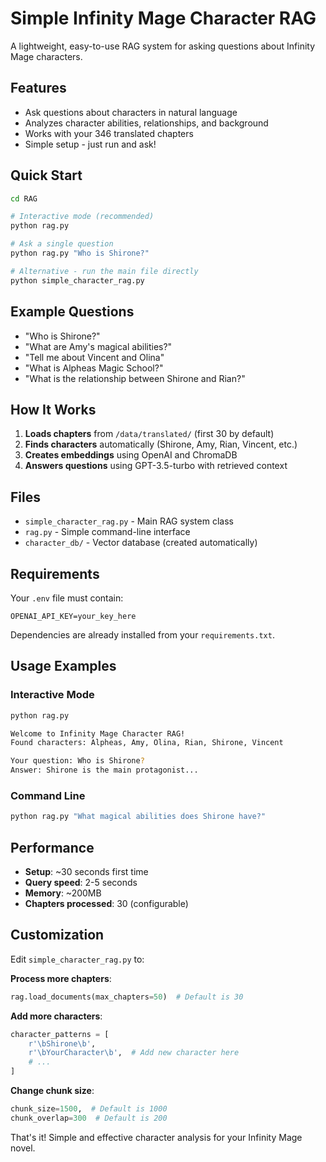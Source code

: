 # Simple Infinity Mage Character RAG

A lightweight, easy-to-use RAG system for asking questions about Infinity Mage characters.

## Features
- Ask questions about characters in natural language
- Analyzes character abilities, relationships, and background
- Works with your 346 translated chapters
- Simple setup - just run and ask!

## Quick Start

```bash
cd RAG

# Interactive mode (recommended)
python rag.py

# Ask a single question
python rag.py "Who is Shirone?"

# Alternative - run the main file directly
python simple_character_rag.py
```

## Example Questions

- "Who is Shirone?"
- "What are Amy's magical abilities?"
- "Tell me about Vincent and Olina"
- "What is Alpheas Magic School?"
- "What is the relationship between Shirone and Rian?"

## How It Works

1. **Loads chapters** from `/data/translated/` (first 30 by default)
2. **Finds characters** automatically (Shirone, Amy, Rian, Vincent, etc.)
3. **Creates embeddings** using OpenAI and ChromaDB
4. **Answers questions** using GPT-3.5-turbo with retrieved context

## Files

- `simple_character_rag.py` - Main RAG system class
- `rag.py` - Simple command-line interface
- `character_db/` - Vector database (created automatically)

## Requirements

Your `.env` file must contain:
```
OPENAI_API_KEY=your_key_here
```

Dependencies are already installed from your `requirements.txt`.

## Usage Examples

### Interactive Mode
```bash
python rag.py

Welcome to Infinity Mage Character RAG!
Found characters: Alpheas, Amy, Olina, Rian, Shirone, Vincent

Your question: Who is Shirone?
Answer: Shirone is the main protagonist...
```

### Command Line
```bash
python rag.py "What magical abilities does Shirone have?"
```

## Performance

- **Setup**: ~30 seconds first time
- **Query speed**: 2-5 seconds
- **Memory**: ~200MB
- **Chapters processed**: 30 (configurable)

## Customization

Edit `simple_character_rag.py` to:

**Process more chapters**:
```python
rag.load_documents(max_chapters=50)  # Default is 30
```

**Add more characters**:
```python
character_patterns = [
    r'\bShirone\b',
    r'\bYourCharacter\b',  # Add new character here
    # ...
]
```

**Change chunk size**:
```python
chunk_size=1500,  # Default is 1000
chunk_overlap=300  # Default is 200
```

That's it! Simple and effective character analysis for your Infinity Mage novel.